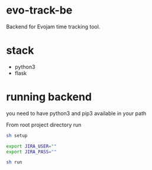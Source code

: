 # evo-track-be
Backend for Evojam time tracking tool.

# stack
- python3
- flask

# running backend
you need to have python3 and pip3 available in your path

From root project directory run

```bash
sh setup

export JIRA_USER=""
export JIRA_PASS=""

sh run
```